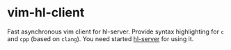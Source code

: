 # vim-hl-client

Fast asynchronous vim client for hl-server.
Provide syntax highlighting for `c` and `cpp` (based on `clang`).
You need started [hl-server](https://github.com/andrejlevkovitch/hl-server) for using it.
